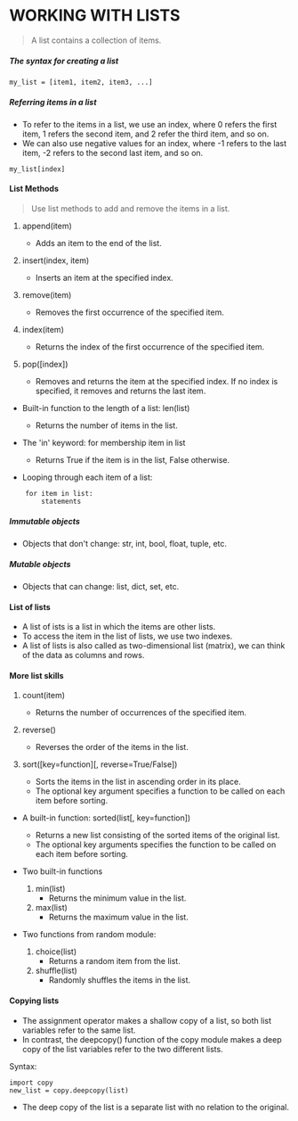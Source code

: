 # WORKING WITH LISTS
> A list contains a collection of items.

##### The syntax for creating a list
```
my_list = [item1, item2, item3, ...]
```
##### Referring items in a list
- To refer to the items in a list, we use an index, where 0 refers the first item, 1 refers the second item, and 2 refer the third item, and so on.
- We can also use negative values for an index, where -1 refers to the last item, -2 refers to the second last item, and so on.

```
my_list[index]
```

#### List Methods
> Use list methods to add and remove the items in a list.

1. append(item)
    - Adds an item to the end of the list.

2. insert(index, item)
    - Inserts an item at the specified index.

3. remove(item)
    - Removes the first occurrence of the specified item.

4. index(item)
    - Returns the index of the first occurrence of the specified item.

5. pop([index])
    - Removes and returns the item at the specified index. If no index is specified, it removes and returns the last item.

- Built-in function to the length of a list:
    len(list)
    - Returns the number of items in the list.

- The 'in' keyword: for membership
    item in list
    - Returns True if the item is in the list, False otherwise.

- Looping through each item of a list:
```
    for item in list:
        statements
```  

##### Immutable objects
- Objects that don't change:
    str, int, bool, float, tuple, etc.
    
##### Mutable objects
- Objects that can change:
    list, dict, set, etc.

#### List of lists
- A list of ists is a list in which the items are other lists.
- To access the item in the list of lists, we use two indexes.
- A list of lists is also called as two-dimensional list (matrix), we can think of the data as columns and rows.


#### More list skills
1. count(item)
    - Returns the number of occurrences of the specified item.

2. reverse()
    - Reverses the order of the items in the list.

3. sort([key=function][, reverse=True/False])
    - Sorts the items in the list in ascending order in its place.
    - The optional key argument specifies a function to be called on each item before sorting.

- A built-in function: sorted(list[, key=function])
    - Returns a new list consisting of the sorted items of the original list.
    - The optional key arguments specifies the function to be called on each item before sorting.


- Two built-in functions
    1. min(list)
        - Returns the minimum value in the list.
    2. max(list)
        - Returns the maximum value in the list.


- Two functions from random module:
    1. choice(list)
        - Returns a random item from the list.
    2. shuffle(list)
        - Randomly shuffles the items in the list.

#### Copying lists
- The assignment operator makes a shallow copy of a list, so both list variables refer to the same list.
- In contrast, the deepcopy() function of the copy module makes a deep copy of the list variables refer to the two different lists.

Syntax:
```
import copy
new_list = copy.deepcopy(list)
```
- The deep copy of the list is a separate list with no relation to the original.

